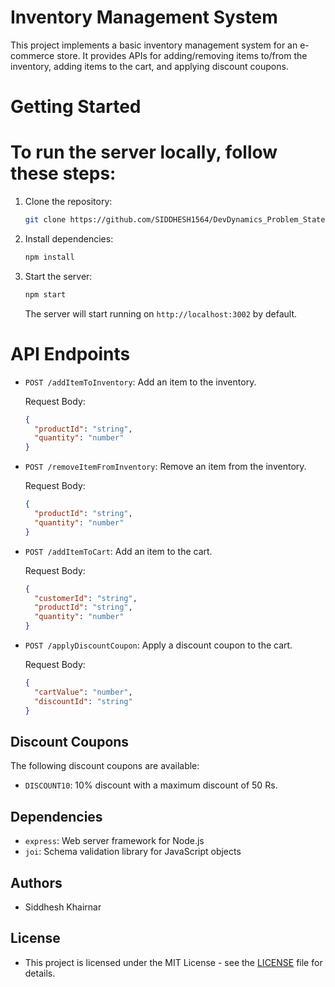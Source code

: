 # Inventory Management System

 This project implements a basic inventory management system for an e-commerce store. It provides APIs for adding/removing items to/from the inventory, adding items to the cart, and applying discount coupons.

# Getting Started

# To run the server locally, follow these steps:

 1. Clone the repository:

    ```bash
    git clone https://github.com/SIDDHESH1564/DevDynamics_Problem_Statement_2.git
    ```

 2. Install dependencies:

    ```bash
    npm install
    ```

 3. Start the server:

    ```bash
    npm start
    ```

    The server will start running on `http://localhost:3002` by default.

# API Endpoints

 - `POST /addItemToInventory`: Add an item to the inventory.
  
   Request Body:
   ```json
   {
     "productId": "string",
     "quantity": "number"
   }
   ```

 - `POST /removeItemFromInventory`: Remove an item from the inventory.
  
   Request Body:
   ```json
   {
     "productId": "string",
     "quantity": "number"
   }
   ```

 - `POST /addItemToCart`: Add an item to the cart.
  
   Request Body:
   ```json
   {
     "customerId": "string",
     "productId": "string",
     "quantity": "number"
   }
   ```

 - `POST /applyDiscountCoupon`: Apply a discount coupon to the cart.
  
   Request Body:
   ```json
   {
     "cartValue": "number",
     "discountId": "string"
   }
   ```

## Discount Coupons

 The following discount coupons are available:

 - `DISCOUNT10`: 10% discount with a maximum discount of 50 Rs.

## Dependencies

 - `express`: Web server framework for Node.js
 - `joi`: Schema validation library for JavaScript objects

## Authors

 - Siddhesh Khairnar

## License

- This project is licensed under the MIT License - see the [LICENSE](LICENSE) file for details.
